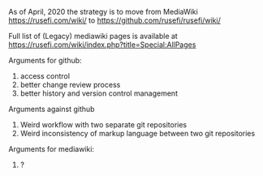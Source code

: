 As of April, 2020 the strategy is to move from MediaWiki https://rusefi.com/wiki/ to
https://github.com/rusefi/rusefi/wiki/

Full list of (Legacy) mediawiki pages is available at https://rusefi.com/wiki/index.php?title=Special:AllPages


Arguments for github:
1) access control
1) better change review process
1) better history and version control management

Arguments against github
1) Weird workflow with two separate git repositories
1) Weird inconsistency of markup language between two git repositories

Arguments for mediawiki:
1) ?
